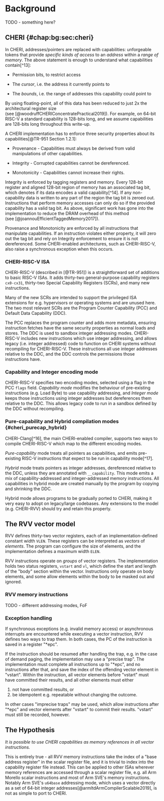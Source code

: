 # Background

TODO - something here?


## CHERI {#chap:bg:sec:cheri}

In CHERI, addresses/pointers are replaced with capabilities: unforgeable
tokens that provide *specific kinds of access* to an *address* within a
*range of memory*. The above statement is enough to understand what
capabilities contain[^13]:

-   Permission bits, to restrict access

-   The *cursor*, i.e. the address it currently points to

-   The *bounds*, i.e. the range of addresses this capability could
    point to

By using floating-point, all of this data has been reduced to just 2x the architectural register
size (see [@woodruffCHERIConcentratePractical2019]).
For example, on 64-bit RISC-V a standard capability is 128-bits
long, and we assume capabilities are 128-bits
long throughout this write-up.

A CHERI implementation has to enforce three security properties about
its capabilities[@TR-951 Section 1.2.1]:

-   Provenance - Capabilities must always be derived from valid
    manipulations of other capabilities.

-   Integrity - Corrupted capabilities cannot be dereferenced.

-   Monotonicity - Capabilities cannot increase their rights.

Integrity is enforced by tagging registers and memory. Every 128-bit
register and aligned 128-bit region of memory has an associated tag bit,
which denotes if its data encodes a valid capability[^14]. If any
non-capability data is written to any part of the region the tag bit is
zeroed out. Instructions that perform memory accesses can only do so if
the provided capability has a valid tag bit. As above, significant work
has gone into the implementation to reduce the DRAM overhead of this
method (see [@joannouEfficientTaggedMemory2017]).

Provenance and Monotonicity are enforced by all instructions that
manipulate capabilities. If an instruction violates either property,
it will zero out the tag bit and rely on Integrity
enforcement to ensure it is not dereferenced. Some CHERI-enabled
architectures, such as CHERI-RISC-V, also raise a synchronous exception
when this occurs.

### CHERI-RISC-V ISA

CHERI-RISC-V (described in [@TR-951]) is a
straightforward set of additions to basic RISC-V ISAs. It adds
thirty-two general-purpose capability registers `cx0-cx31`, thirty-two Special
Capability Registers (SCRs), and many new instructions.
<!-- The new general-purpose capability registers are each of size
`CLEN = 2 * XLEN` plus a tag bit. -->
Many of the new SCRs are intended to support the privileged ISA
extensions for e.g. hypervisors or operating systems and are unused here.
The two most relevant SCRs are the Program Counter Capability (PCC) and Default Data Capability (DDC).

The PCC replaces the program counter and adds more metadata, ensuring
instruction fetches have the same security properties as normal loads
and stores. The DDC is used to sandbox integer addressing modes.
CHERI-RISC-V includes new instructions which use integer addressing, and
allows legacy (i.e. integer addressed) code to function on CHERI systems
without recompiling for CHERI-RISC-V. These instructions all use integer
addresses relative to the DDC, and the DDC controls the permissions
those instructions have.

### Capability and Integer encoding mode

CHERI-RISC-V specifies two encoding modes, selected using a flag in the
PCC `flags` field. *Capability mode* modifies the behaviour of
pre-existing instructions (e.g. Load Byte) to use capability addressing,
and *Integer mode* keeps those instructions using integer addresses
but dereferences them relative to the DDC.
This allows legacy code to run in a sandbox defined by the DDC without recompiling.


### Pure-capability and Hybrid compilation modes {#cheri_purecap_hybrid}

CHERI-Clang[^16], the main CHERI-enabled compiler, supports two ways to
compile CHERI-RISC-V which map to the different encoding modes.

*Pure-capability* mode treats all pointers as capabilities, and emits
pre-existing RISC-V instructions that expect to be run in capability
mode[^17].

*Hybrid* mode treats pointers as integer addresses, dereferenced
relative to the DDC, unless they are annotated with `__capability`. This
mode emits a mix of capability-addressed and integer-addressed memory instructions.
All capabilities in
hybrid mode are created manually by the program by copying and shrinking
the DDC.

Hybrid mode allows programs to be gradually ported to CHERI, making it
very easy to adopt on legacy/large codebases. Any extensions to the
model (e.g. CHERI-RVV) should try and retain this property.




## The RVV vector model
RVV defines thirty-two vector registers, each of an
implementation-defined constant width `VLEN`. These registers can be
interpreted as *vectors* of *elements*. The program can configure the
size of elements, and the implementation defines a maximum width `ELEN`.

RVV instructions operate on *groups* of vector registers.
The implementation holds two status registers, `vstart` and `vl`, which define the start and length of the "body" section within the vector.
Instructions only operate on body elements, and some allow elements within the body to be masked out and ignored.

### RVV memory instructions

TODO - different addressing modes, FoF

### Exception handling

If synchronous exceptions (e.g. invalid memory access) or asynchronous interrupts
are encountered while executing a vector instruction, RVV defines two ways
to trap them.
In both cases, the PC of the instruction is saved in a register "*epc".

If the instruction should be resumed after handling the trap, e.g. in the case of demand paging,
the implementation may use a "precise trap".
The implementation must complete all instructions up to "*epc", and no instructions after that,
and save the index of the offending vector element in "vstart".
Within the instruction, all vector elements before "vstart" must have committed their results, and all other elements must either
1) not have committed results, or
2) be idempotent e.g. repeatable without changing the outcome.

In other cases "imprecise traps" may be used, which allow instructions after "*epc" and vector elements after "vstart" to commit their results.
"vstart" must still be recorded, however.
   


## The Hypothesis

*It is possible to use CHERI capabilities as memory references in all vector instructions.*

This is entirely true - all RVV memory instructions take the index of a "base address register" in the scalar register file, and it is trivial to index into the capability register file instead.
This can be applied to other ISAs wherever memory references are accessed through a scalar register file, e.g. all Arm Morello scalar instructions and most of Arm SVE's memory instructions.
Notably Arm SVE's `u64base` addressing mode, which uses a vector directly as a set of 64-bit integer addresses[@armltdArmCompilerScalable2019], is not as simple to port to CHERI.

